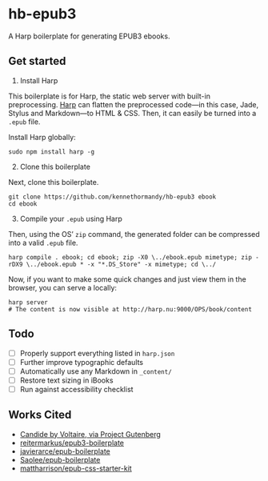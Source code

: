 # hb-epub3

A Harp boilerplate for generating EPUB3 ebooks.

## Get started

1. Install Harp

  This boilerplate is for Harp, the static web server with built-in preprocessing. [Harp](http://harpjs.com) can flatten the preprocessed code—in this case, Jade, Stylus and Markdown—to HTML & CSS. Then, it can easily be turned into a `.epub` file.

  Install Harp globally:

  ```ssh
  sudo npm install harp -g
  ```

2. Clone this boilerplate

  Next, clone this boilerplate.

  ```ssh
  git clone https://github.com/kennethormandy/hb-epub3 ebook
  cd ebook
  ```

3. Compile your `.epub` using Harp

  Then, using the OS’ `zip` command, the generated folder can be compressed into a valid `.epub` file.

  ```ssh
  harp compile . ebook; cd ebook; zip -X0 \../ebook.epub mimetype; zip -rDX9 \../ebook.epub * -x "*.DS_Store" -x mimetype; cd \../
  ```

  Now, if you want to make some quick changes and just view them in the browser, you can serve a locally:

  ```ssh
  harp server
  # The content is now visible at http://harp.nu:9000/OPS/book/content
  ```

## Todo

- [ ] Properly support everything listed in `harp.json`
- [ ] Further improve typographic defaults
- [ ] Automatically use any Markdown in `_content/`
- [ ] Restore text sizing in iBooks
- [ ] Run against accessibility checklist

## Works Cited

* [Candide by Voltaire, via Project Gutenberg](http://www.gutenberg.org/ebooks/19942)
* [reitermarkus/epub3-boilerplate](https://github.com/reitermarkus/epub3-boilerplate)
* [javierarce/epub-boilerplate](https://github.com/javierarce/epub-boilerplate)
* [Saolee/epub-boilerplate](https://github.com/Saolee/epub-boilerplate)
* [mattharrison/epub-css-starter-kit](https://github.com/mattharrison/epub-css-starter-kit)